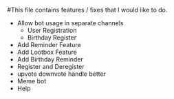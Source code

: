 #This file contains features / fixes that I would like to do.

- Allow bot usage in separate channels
	- User Registration
	- Birthday Register
- Add Reminder Feature
- Add Lootbox Feature
- Add Birthday Reminder
- Register and Deregister
- upvote downvote handle better
- Meme bot
- Help
